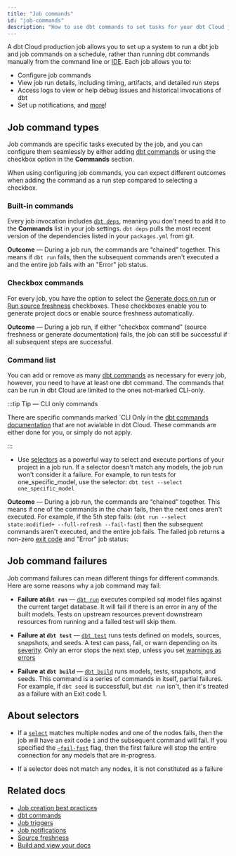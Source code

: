 ```yaml
---
title: "Job commands"
id: "job-commands"
description: "How to use dbt commands to set tasks for your dbt Cloud jobs."
---
```


A dbt Cloud production job allows you to set up a system to run a dbt job and job commands on a schedule, rather than running dbt commands manually from the command line or [IDE](/docs/get-started/develop-in-the-cloud). Each job allows you to:

- Configure job commands
- View job run details, including timing, artifacts, and detailed run steps
- Access logs to view or help debug issues and historical invocations of dbt
- Set up notifications, and [more](/docs/deploy/deployments#dbt-cloud)!

## Job command types

Job commands are specific tasks executed by the job, and you can configure them seamlessly by either adding [dbt commands](/reference/dbt-commands) or using the checkbox option in the **Commands** section. 

When using configuring job commands, you can expect different outcomes when adding the command as a run step compared to selecting a checkbox.

<Lightbox src ="/img/docs/dbt-cloud/using-dbt-cloud/job-commands.gif" title="Configuring checkbox and commands list"/>


### Built-in commands

Every job invocation includes [`dbt deps`](/reference/commands/deps), meaning you don't need to add it to the **Commands** list in your job settings. `dbt deps` pulls the most recent version of the dependencies listed in your `packages.yml` from git. 

**Outcome** &mdash; During a job run, the commands are “chained” together. This means if `dbt run` fails, then the subsequent commands aren't executed a and the entire job fails with an "Error" job status.


<Lightbox src="/img/docs/dbt-cloud/using-dbt-cloud/fail-dbtdeps.jpg" title="A job run with a failed dbt deps run step"/>

### Checkbox commands

For every job, you have the option to select the [Generate docs on run](/docs/collaborate/build-and-view-your-docs) or [Run source freshness](/docs/deploy/source-freshness) checkboxes. These checkboxes enable you to generate project docs or enable source freshness automatically.

**Outcome** &mdash; During a job run, if either "checkbox command" (source freshness or generate documentation) fails, the job can still be successful if all subsequent steps are successful. 

### Command list

You can add or remove as many [dbt commands](/reference/dbt-commands) as necessary for every job, however, you need to have at least one dbt command. 
The commands that can be run in dbt Cloud are limited to the ones not-marked CLI-only. 

:::tip Tip &mdash; CLI only commands 

There are specific commands marked `CLI Only in the [dbt commands documentation](/reference/dbt-commands) that are not avialable in dbt Cloud. These commands are either done for you, or simply do not apply. 

:::
   
   * Use [selectors](/reference/node-selection/syntax) as a powerful way to select and execute portions of your project in a job run. If a selector doesn't match any models, the job run won't consider it a failure. For example, to run tests for one_specific_model, use the selector: `dbt test --select one_specific_model`
    
**Outcome** &mdash;  During a job run, the commands are “chained” together. This means if one of the commands in the chain fails, then the next ones aren't executed. For example, if the 5th step fails:
(`dbt run --select state:modified+ --full-refresh --fail-fast`)
then the subsequent commands aren't executed, and the entire job fails. The failed job returns a non-zero [exit code](/reference/exit-codes) and "Error" job status:

<Lightbox src ="/img/docs/dbt-cloud/using-dbt-cloud/skipped-jobs.jpg" title="A job run with a failed run step and subsequent job failure"/>

## Job command failures

Job command failures can mean different things for different commands. Here are some reasons why a job command may fail:

- **Failure at`dbt run`** &mdash; [`dbt run`](/reference/commands/run) executes compiled sql model files against the current target database. It will fail if there is an error in any of the built models. Tests on upstream resources prevent downstream resources from running and a failed test will skip them.
    
- **Failure at `dbt test`** &mdash;  [`dbt test`](/reference/commands/test) runs tests defined on models, sources, snapshots, and seeds. A test can pass, fail, or warn depending on its [severity](reference/resource-configs/severity). Only an error stops the next step, unless you set [warnings as errors](/reference/global-configs#warnings-as-errors)

- **Failure at `dbt build`** &mdash; [`dbt build`](/reference/commands/build) runs models, tests, snapshots, and seeds. This command is a series of commands in itself, partial failures. For example, if `dbt seed` is successfull, but `dbt run` isn't, then it's treated as a failure with an Exit code 1.

## About selectors

- If a [`select`](/reference/node-selection/set-operators) matches multiple nodes and one of the nodes fails, then the job will have an exit code `1` and the subsequent command will fail. If you specified the [`—fail-fast`](/reference/global-configs#failing-fast) flag, then the first failure will stop the entire connection for any models that are in-progress. 

- If a selector does not match any nodes, it is not constituted as a failure


## Related docs
- [Job creation best practices](https://discourse.getdbt.com/t/job-creation-best-practices-in-dbt-cloud-feat-my-moms-lasagna/2980)
- [dbt commands](/reference/dbt-commands)
- [Job triggers](/docs/deploy/job-triggers)
- [Job notifications](/docs/deploy/job-notifications)
- [Source freshness](/docs/deploy/source-freshness)
- [Build and view your docs](/docs/collaborate/build-and-view-your-docs)
